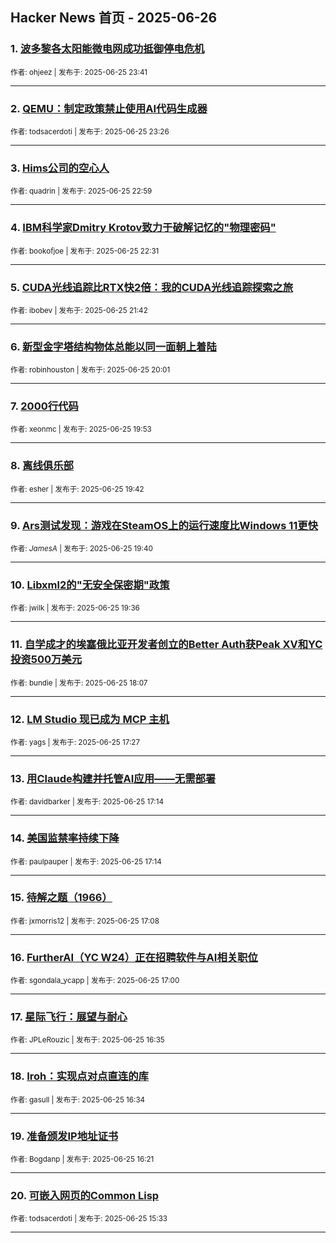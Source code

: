 ## Hacker News 首页 - 2025-06-26


### 1. [波多黎各太阳能微电网成功抵御停电危机](https://news.ycombinator.com/item?id=44382834)

<sub>作者: ohjeez | 发布于: 2025-06-25 23:41</sub>

---

### 2. [QEMU：制定政策禁止使用AI代码生成器](https://news.ycombinator.com/item?id=44382752)

<sub>作者: todsacerdoti | 发布于: 2025-06-25 23:26</sub>

---

### 3. [Hims公司的空心人](https://news.ycombinator.com/item?id=44382582)

<sub>作者: quadrin | 发布于: 2025-06-25 22:59</sub>

---

### 4. [IBM科学家Dmitry Krotov致力于破解记忆的"物理密码"](https://news.ycombinator.com/item?id=44382367)

<sub>作者: bookofjoe | 发布于: 2025-06-25 22:31</sub>

---

### 5. [CUDA光线追踪比RTX快2倍：我的CUDA光线追踪探索之旅](https://news.ycombinator.com/item?id=44382073)

<sub>作者: ibobev | 发布于: 2025-06-25 21:42</sub>

---

### 6. [新型金字塔结构物体总能以同一面朝上着陆](https://news.ycombinator.com/item?id=44381297)

<sub>作者: robinhouston | 发布于: 2025-06-25 20:01</sub>

---

### 7. [2000行代码](https://news.ycombinator.com/item?id=44381252)

<sub>作者: xeonmc | 发布于: 2025-06-25 19:53</sub>

---

### 8. [离线俱乐部](https://news.ycombinator.com/item?id=44381168)

<sub>作者: esher | 发布于: 2025-06-25 19:42</sub>

---

### 9. [Ars测试发现：游戏在SteamOS上的运行速度比Windows 11更快](https://news.ycombinator.com/item?id=44381144)

<sub>作者: _JamesA_ | 发布于: 2025-06-25 19:40</sub>

---

### 10. [Libxml2的"无安全保密期"政策](https://news.ycombinator.com/item?id=44381093)

<sub>作者: jwilk | 发布于: 2025-06-25 19:36</sub>

---

### 11. [自学成才的埃塞俄比亚开发者创立的Better Auth获Peak XV和YC投资500万美元](https://news.ycombinator.com/item?id=44380185)

<sub>作者: bundie | 发布于: 2025-06-25 18:07</sub>

---

### 12. [LM Studio 现已成为 MCP 主机](https://news.ycombinator.com/item?id=44379792)

<sub>作者: yags | 发布于: 2025-06-25 17:27</sub>

---

### 13. [用Claude构建并托管AI应用——无需部署](https://news.ycombinator.com/item?id=44379673)

<sub>作者: davidbarker | 发布于: 2025-06-25 17:14</sub>

---

### 14. [美国监禁率持续下降](https://news.ycombinator.com/item?id=44379670)

<sub>作者: paulpauper | 发布于: 2025-06-25 17:14</sub>

---

### 15. [待解之题（1966）](https://news.ycombinator.com/item?id=44379606)

<sub>作者: jxmorris12 | 发布于: 2025-06-25 17:08</sub>

---

### 16. [FurtherAI（YC W24）正在招聘软件与AI相关职位](https://news.ycombinator.com/item?id=44379509)

<sub>作者: sgondala_ycapp | 发布于: 2025-06-25 17:00</sub>

---

### 17. [星际飞行：展望与耐心](https://news.ycombinator.com/item?id=44379191)

<sub>作者: JPLeRouzic | 发布于: 2025-06-25 16:35</sub>

---

### 18. [Iroh：实现点对点直连的库](https://news.ycombinator.com/item?id=44379173)

<sub>作者: gasull | 发布于: 2025-06-25 16:34</sub>

---

### 19. [准备颁发IP地址证书](https://news.ycombinator.com/item?id=44379034)

<sub>作者: Bogdanp | 发布于: 2025-06-25 16:21</sub>

---

### 20. [可嵌入网页的Common Lisp](https://news.ycombinator.com/item?id=44378486)

<sub>作者: todsacerdoti | 发布于: 2025-06-25 15:33</sub>

---
